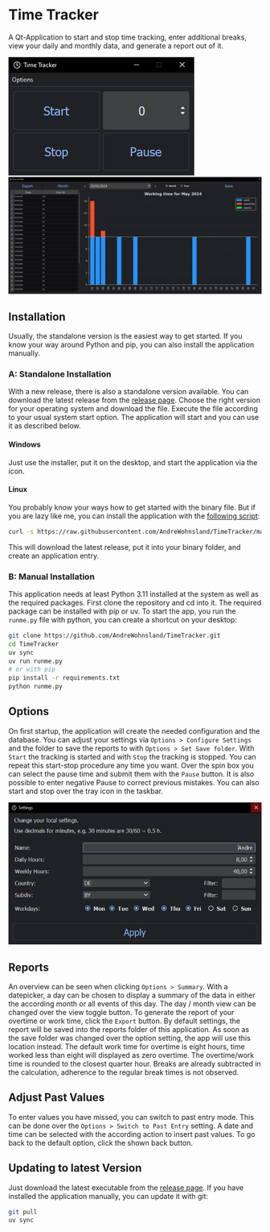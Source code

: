 # Time Tracker

A Qt-Application to start and stop time tracking, enter additional breaks, view your daily and monthly data, and generate a report out of it.

![mainwindow](./doc/mainwindow.PNG 'mainwindow')
![report](./doc/report.PNG 'report')

## Installation

Usually, the standalone version is the easiest way to get started.
If you know your way around Python and pip, you can also install the application manually.

### A: Standalone Installation

With a new release, there is also a standalone version available.
You can download the latest release from the [release page](https://github.com/AndreWohnsland/TimeTracker/releases).
Choose the right version for your operating system and download the file.
Execute the file according to your usual system start option.
The application will start and you can use it as described below.

#### Windows

Just use the installer, put it on the desktop, and start the application via the icon.

#### Linux

You probably know your ways how to get started with the binary file.
But if you are lazy like me, you can install the application with the [following script](https://github.com/AndreWohnsland/TimeTracker/blob/master/scripts/installer.sh):

```bash
curl -s https://raw.githubusercontent.com/AndreWohnsland/TimeTracker/master/scripts/installer.sh | bash
```

This will download the latest release, put it into your binary folder, and create an application entry.

### B: Manual Installation

This application needs at least Python 3.11 installed at the system as well as the required packages.
First clone the repository and cd into it.
The required package can be installed with pip or uv.
To start the app, you run the `runme.py` file with python, you can create a shortcut on your desktop:

```bash
git clone https://github.com/AndreWohnsland/TimeTracker.git
cd TimeTracker
uv sync
uv run runme.py
# or with pip
pip install -r requirements.txt
python runme.py
```

## Options

On first startup, the application will create the needed configuration and the database.
You can adjust your settings via `Options > Configure Settings` and the folder to save the reports to with `Options > Set Save folder`.
With `Start` the tracking is started and with `Stop` the tracking is stopped.
You can repeat this start-stop procedure any time you want.
Over the spin box you can select the pause time and submit them with the `Pause` button.
It is also possible to enter negative Pause to correct previous mistakes.
You can also start and stop over the tray icon in the taskbar.

![settings](./doc/options.PNG 'settings')

## Reports

An overview can be seen when clicking `Options > Summary`.
With a datepicker, a day can be chosen to display a summary of the data in either the according month or all events of this day.
The day / month view can be changed over the view toggle button.
To generate the report of your overtime or work time, click the `Export` button.
By default settings, the report will be saved into the reports folder of this application.
As soon as the save folder was changed over the option setting, the app will use this location instead.
The default work time for overtime is eight hours, time worked less than eight will displayed as zero overtime.
The overtime/work time is rounded to the closest quarter hour.
Breaks are already subtracted in the calculation, adherence to the regular break times is not observed.

## Adjust Past Values

To enter values you have missed, you can switch to past entry mode.
This can be done over the `Options > Switch to Past Entry` setting.
A date and time can be selected with the according action to insert past values.
To go back to the default option, click the shown back button.

## Updating to latest Version

Just download the latest executable from the [release page](https://github.com/AndreWohnsland/TimeTracker/releases).
If you have installed the application manually, you can update it with git:

```bash
git pull
uv sync
```
